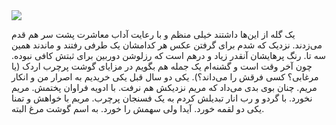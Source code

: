 <!-- 
.. title: پیاده‌روی در دلفت-عصر شانزده جون دوهزار و پانزده
.. slug: 2015-06-16-lopen-in-delft
.. date: 2015-06-16 20:14:54 UTC+02:00
.. tags: 
.. category: پیاده‌روی در دلفت
.. link: 
.. description: 
.. type: text
-->

<img src="http://googledrive.com/host/0B8OOfC6oWXEPWmFQdnN1cXJKY3M" />

یک گله از این‌ها داشتند خیلی منظم و با رعایت آداب معاشرت پشت سر هم قدم می‌زدند. نزدیک که شدم برای گرفتن عکس هر کدامشان یک طرفی رفتند و ماندند همین سه تا. رنگ پرهایشان آنقدر زیاد و درهم است که رزلوشن دوربین برای ثبتش کافی نبوده.
چون آخر وقت است و گشنه‌ام یک جمله هم بگویم در مزایای گوشت پرچرب اردک (یا مرغابی؟ کسی فرقش را می‌داند؟). یکی دو سال قبل یکی خریدیم به اصرار من و انکار مریم. چنان بوی بدی می‌داد که مریم نزدیکش هم نرفت. با ادویه فراوان پختمش. مریم نخورد. با گردو و رب انار تبدیلش کردم به یک فسنجان پرچرب. مریم با خواهش و تمنا یکی دو لقمه خورد. آیدا ولی سهمش را خورد. به اسم گوشت مرغ البته.